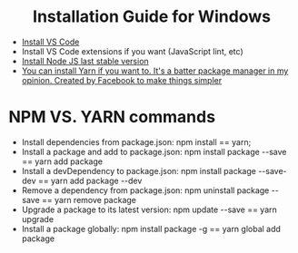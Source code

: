 <h1 align="center"><b>Installation Guide for Windows</b></h1>

- [Install VS Code](https://code.visualstudio.com/download)
- Install VS Code extensions if you want (JavaScript lint, etc)
- [Install Node JS last stable version](https://nodejs.org/en/download/)
- [You can install Yarn if you want to. It's a batter package manager in my opinion. Created by Facebook to make things simpler](https://classic.yarnpkg.com/en/docs/install/#windows-stable)

# NPM VS. YARN commands
- Install dependencies from package.json: npm install == yarn;
- Install a package and add to package.json: npm install package --save == yarn add package
- Install a devDependency to package.json: npm install package --save-dev == yarn add package --dev
- Remove a dependency from package.json: npm uninstall package --save == yarn remove package
- Upgrade a package to its latest version: npm update --save == yarn upgrade
- Install a package globally: npm install package -g == yarn global add package